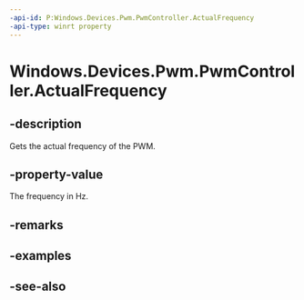 ----api-id: P:Windows.Devices.Pwm.PwmController.ActualFrequency
-api-type: winrt property
---<!-- Property syntaxpublic double ActualFrequency { get; }--># Windows.Devices.Pwm.PwmController.ActualFrequency## -descriptionGets the actual frequency of the PWM.## -property-valueThe frequency in Hz.## -remarks## -examples## -see-also
